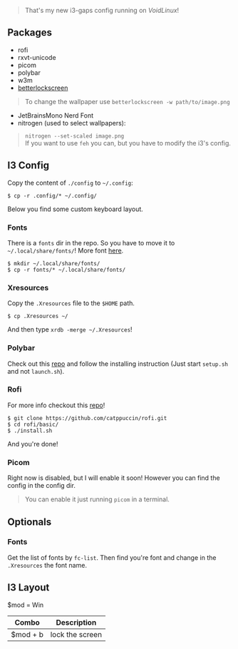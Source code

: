 > That's my new i3-gaps config running on _VoidLinux_!

## Packages
- rofi
- rxvt-unicode
- picom
- polybar
- w3m
- [betterlockscreen](https://github.com/betterlockscreen/betterlockscreen/)
> To change the wallpaper use `betterlockscreen -w path/to/image.png`
- JetBrainsMono Nerd Font
- nitrogen (used to select wallpapers):
> `nitrogen --set-scaled image.png`  
> If you want to use `feh` you can, but you have to modify the i3's config.

## I3 Config
Copy the content of `./config` to `~/.config`:
```
$ cp -r .config/* ~/.config/
```
Below you find some custom keyboard layout.

### Fonts
There is a `fonts` dir in the repo. So you have to move it to `~/.local/share/fonts/`! More font [here](https://github.com/ryanoasis/nerd-fonts).
```
$ mkdir ~/.local/share/fonts/
$ cp -r fonts/* ~/.local/share/fonts/
```

### Xresources
Copy the `.Xresources` file to the `$HOME` path.
```
$ cp .Xresources ~/
```
And then type `xrdb -merge ~/.Xresources`!

### Polybar
Check out this [repo](https://github.com/adi1090x/polybar-themes) and follow the installing instruction (Just start `setup.sh` and not `launch.sh`).

### Rofi
For more info checkout this [repo](https://github.com/catppuccin/rofi)!
```
$ git clone https://github.com/catppuccin/rofi.git
$ cd rofi/basic/
$ ./install.sh
```
And you're done!

### Picom
Right now is disabled, but I will enable it soon! However you can find the config in the config dir.
> You can enable it just running `picom` in a terminal.

## Optionals
### Fonts
Get the list of fonts by `fc-list`. Then find you're font and change in the `.Xresources` the font name.

## I3 Layout
$mod = Win

| Combo       | Description     |
| ----------- | --------------- |
| $mod + b | lock the screen |

